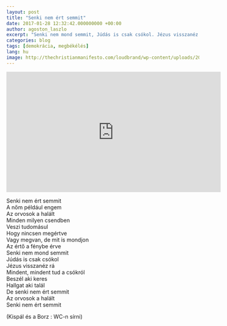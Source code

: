 ```yaml
---
layout: post
title: "Senki nem ért semmit"
date: 2017-01-28 12:32:42.000000000 +00:00
author: agoston_laszlo
excerpt: "Senki nem mond semmit, Júdás is csak csókol. Jézus visszanéz rá - mindent, mindent tud a csókról"
categories: blog
tags: [demokrácia, megbékélés]
lang: hu
image: http://thechristianmanifesto.com/loudbrand/wp-content/uploads/2015/07/jesus_facepalm.jpg
---
```

<iframe width="560" height="315" src="https://www.youtube.com/embed/GeG_4i_BMEA" frameborder="0" allowfullscreen></iframe>

Senki nem ért semmit <br />
A nőm például engem <br />
Az orvosok a halált <br />
Minden milyen csendben <br />
Veszi tudomásul <br />
Hogy nincsen megértve <br />
Vagy megvan, de mit is mondjon <br />
Az értő a fénybe érve <br />
Senki nem mond semmit <br />
Júdás is csak csókol <br />
Jézus visszanéz rá <br /> 
Mindent, mindent tud a csókról <br />
Beszél aki keres <br />
Hallgat aki talál <br />
De senki nem ért semmit <br />
Az orvosok a halált <br />
Senki nem ért semmit <br />

(Kispál és a Borz : WC-n sírni)
